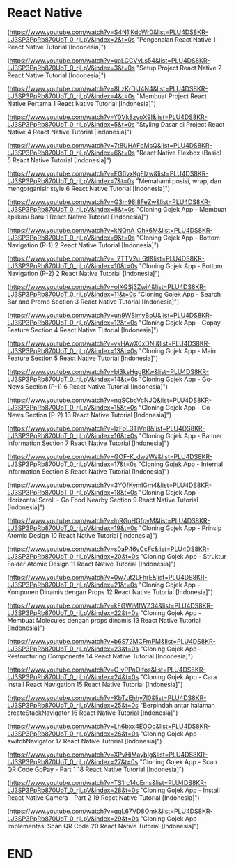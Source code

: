 # React Native
(https://www.youtube.com/watch?v=S4N1jKdcWr0&list=PLU4DS8KR-LJ3SP3PpRb870UoT_0_rjLpV&index=2&t=0s "Pengenalan React Native 1 React Native Tutorial [Indonesia]")
(https://www.youtube.com/watch?v=uaLCCVvLs54&list=PLU4DS8KR-LJ3SP3PpRb870UoT_0_rjLpV&index=3&t=0s "Setup Project React Native 2 React Native Tutorial [Indonesia]")
(https://www.youtube.com/watch?v=8LzKrDiJ4N4&list=PLU4DS8KR-LJ3SP3PpRb870UoT_0_rjLpV&index=4&t=0s "Membuat Project React Native Pertama 1 React Native Tutorial [Indonesia]")
(https://www.youtube.com/watch?v=Y0Vk8zyoX9I&list=PLU4DS8KR-LJ3SP3PpRb870UoT_0_rjLpV&index=5&t=0s "Styling Dasar di Project React Native 4 React Native Tutorial [Indonesia]")
(https://www.youtube.com/watch?v=7t8UHAFbMsQ&list=PLU4DS8KR-LJ3SP3PpRb870UoT_0_rjLpV&index=6&t=0s "React Native Flexbox (Basic) 5 React Native Tutorial [Indonesia]")
(https://www.youtube.com/watch?v=EG6vxKgFlzw&list=PLU4DS8KR-LJ3SP3PpRb870UoT_0_rjLpV&index=7&t=0s "Memahami posisi, wrap, dan mengorganisir style 6 React Native Tutorial [Indonesia]")
(https://www.youtube.com/watch?v=G3m98l8FeZw&list=PLU4DS8KR-LJ3SP3PpRb870UoT_0_rjLpV&index=8&t=0s "Cloning Gojek App - Membuat aplikasi Baru 1 React Native Tutorial [Indonesia]")
(https://www.youtube.com/watch?v=kNQnA_Ohk6M&list=PLU4DS8KR-LJ3SP3PpRb870UoT_0_rjLpV&index=9&t=0s "Cloning Gojek App - Bottom Navigation (P-1) 2 React Native Tutorial [Indonesia]")
(https://www.youtube.com/watch?v=_2TTV2u_6tI&list=PLU4DS8KR-LJ3SP3PpRb870UoT_0_rjLpV&index=10&t=0s "Cloning Gojek App - Bottom Navigation (P-2) 2 React Native Tutorial [Indonesia]")
(https://www.youtube.com/watch?v=oIXGSj3Zwi4&list=PLU4DS8KR-LJ3SP3PpRb870UoT_0_rjLpV&index=11&t=0s "Cloning Gojek App - Search Bar and Promo Section 3 React Native Tutorial [Indonesia]")
(https://www.youtube.com/watch?v=un9WSimyBoU&list=PLU4DS8KR-LJ3SP3PpRb870UoT_0_rjLpV&index=12&t=0s "Cloning Gojek App - Gopay Feature Section 4 React Native Tutorial [Indonesia]")
(https://www.youtube.com/watch?v=vkHAwX0xDNI&list=PLU4DS8KR-LJ3SP3PpRb870UoT_0_rjLpV&index=13&t=0s "Cloning Gojek App - Main Feature Section 5 React Native Tutorial [Indonesia]")
(https://www.youtube.com/watch?v=bl3ksHggRKw&list=PLU4DS8KR-LJ3SP3PpRb870UoT_0_rjLpV&index=14&t=0s "Cloning Gojek App - Go-News Section (P-1) 6 React Native Tutorial [Indonesia]")
(https://www.youtube.com/watch?v=nqSCbcVcNJQ&list=PLU4DS8KR-LJ3SP3PpRb870UoT_0_rjLpV&index=15&t=0s "Cloning Gojek App - Go-News Section (P-2) 13 React Native Tutorial [Indonesia]")
(https://www.youtube.com/watch?v=IzFoL3TiVn8&list=PLU4DS8KR-LJ3SP3PpRb870UoT_0_rjLpV&index=16&t=0s "Cloning Gojek App - Banner Information Section 7 React Native Tutorial [Indonesia]")
(https://www.youtube.com/watch?v=GOF-K_dwzWs&list=PLU4DS8KR-LJ3SP3PpRb870UoT_0_rjLpV&index=17&t=0s "Cloning Gojek App - Internal information Section 8 React Native Tutorial [Indonesia]")
(https://www.youtube.com/watch?v=3YOfKymIGm4&list=PLU4DS8KR-LJ3SP3PpRb870UoT_0_rjLpV&index=18&t=0s "Cloning Gojek App - Horizontal Scroll - Go Food Nearby Section 9 React Native Tutorial [Indonesia]")
(https://www.youtube.com/watch?v=lnRGoHGfpvM&list=PLU4DS8KR-LJ3SP3PpRb870UoT_0_rjLpV&index=19&t=0s "Cloning Gojek App - Prinsip Atomic Design 10 React Native Tutorial [Indonesia]")
(https://www.youtube.com/watch?v=s0aP46yCcFc&list=PLU4DS8KR-LJ3SP3PpRb870UoT_0_rjLpV&index=20&t=0s "Cloning Gojek App - Struktur Folder Atomic Design 11 React Native Tutorial [Indonesia]")
(https://www.youtube.com/watch?v=0w7ut2LFhrE&list=PLU4DS8KR-LJ3SP3PpRb870UoT_0_rjLpV&index=21&t=0s "Cloning Gojek App - Komponen Dinamis dengan Props 12 React Native Tutorial [Indonesia]")
(https://www.youtube.com/watch?v=kFGWiMfWZ34&list=PLU4DS8KR-LJ3SP3PpRb870UoT_0_rjLpV&index=22&t=0s "Cloning Gojek App - Membuat Molecules dengan props dinamis 13 React Native Tutorial [Indonesia]")
(https://www.youtube.com/watch?v=b6S72MCFmPM&list=PLU4DS8KR-LJ3SP3PpRb870UoT_0_rjLpV&index=23&t=0s "Cloning Gojek App - Restructuring Components 14 React Native Tutorial [Indonesia]")
(https://www.youtube.com/watch?v=O_vPPnOIfos&list=PLU4DS8KR-LJ3SP3PpRb870UoT_0_rjLpV&index=24&t=0s "Cloning Gojek App - Cara Install React Navigation 15 React Native Tutorial [Indonesia]")
(https://www.youtube.com/watch?v=KbTzEhhy7l0&list=PLU4DS8KR-LJ3SP3PpRb870UoT_0_rjLpV&index=25&t=0s "Berpindah antar halaman createStackNavigator 16 React Native Tutorial [Indonesia]")
(https://www.youtube.com/watch?v=Lh6bxx4EOOc&list=PLU4DS8KR-LJ3SP3PpRb870UoT_0_rjLpV&index=26&t=0s "Cloning Gojek App - switchNavigator 17 React Native Tutorial [Indonesia]")
(https://www.youtube.com/watch?v=XPvHiMaybIg&list=PLU4DS8KR-LJ3SP3PpRb870UoT_0_rjLpV&index=27&t=0s "Cloning Gojek App - Scan QR Code GoPay - Part 1 18 React Native Tutorial [Indonesia]")
(https://www.youtube.com/watch?v=TS1rc14oEms&list=PLU4DS8KR-LJ3SP3PpRb870UoT_0_rjLpV&index=28&t=0s "Cloning Gojek App - Install React Native Camera - Part 2 19 React Native Tutorial [Indonesia]")
(https://www.youtube.com/watch?v=qqL67VD8Omk&list=PLU4DS8KR-LJ3SP3PpRb870UoT_0_rjLpV&index=29&t=0s "Cloning Gojek App - Implementasi Scan QR Code 20 React Native Tutorial [Indonesia]")
# END
